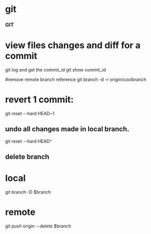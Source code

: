 # git

### GIT ###

# view files changes and diff for a commit
git log and get the commit_id
git show commit_id

#remove remote branch reference
git branch -d -r origin/coolbranch

# revert 1 commit:
git reset --hard HEAD~1

## undo all changes made in local branch. 
git reset --hard HEAD^

## delete branch
# local
git branch -D $branch
# remote
git push origin --delete $branch
